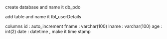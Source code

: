 create database and name it db_pdo

add table and name it tbl_userDetails

columns
id      : auto_increment
fname   : varchar(100)
lname   : varchar(100)
age     : int(2)
date    : datetime , make it time stamp